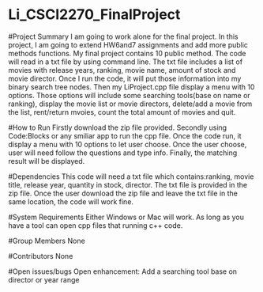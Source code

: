 # Li_CSCI2270_FinalProject
#Project Summary
I am going to work alone for the final project. In this project, I am going to extend HW6and7 assignments and add more public methods functions. My final project contains 10 public method. The code will read in a txt file by using command line. The txt file includes a list of movies with release years, ranking, movie name, amount of stock and movie director. Once I run the code, it will put those information into my binary search tree nodes. Then my LiProject.cpp file display a  menu with 10 options. Those options will include some searching tools(base on name or ranking), display the movie list or movie directors, delete/add a movie from the list, rent/return mvoies, count the total amount of movies and quit. 

#How to Run
Firstly download the zip file provided. Secondly using Code:Blocks or any smiliar app to run the cpp file. Once the code run, it display a menu with 10 options to let user choose. Once the user choose, user will need follow the questions and type info. Finally, the matching result will be displayed.

#Dependencies
This code will need a txt file which contains:ranking, movie title, release year, quantity in stock, director. The txt file is provided in the zip file. Once the user download the zip file and leave the txt file in the same location, the code will work fine.


#System	Requirements
Either Windows or Mac will work. As long as you have a tool can open cpp files that running c++ code.

#Group	Members
None

#Contributors
None

#Open	issues/bugs
Open enhancement: Add a searching tool base on director or year range
